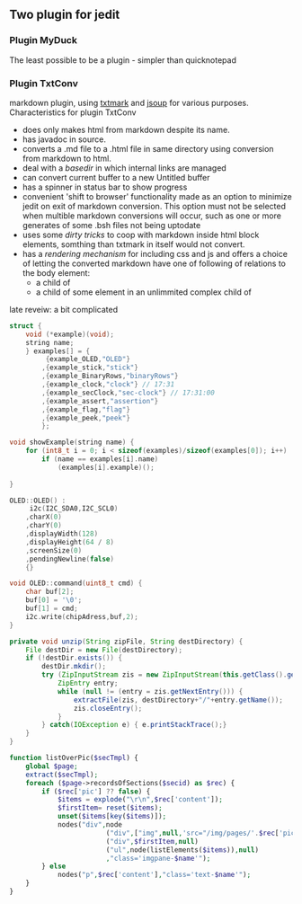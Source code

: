 ## Two plugin for jedit

### Plugin MyDuck
The least possible to be a plugin - simpler than quicknotepad


### Plugin TxtConv
markdown plugin, using [txtmark](https://github.com/rjeschke/txtmark) and [jsoup](https://jsoup.org/) for various purposes. Characteristics for plugin TxtConv

- does only makes html from markdown despite its name.
- has javadoc in source.
- converts a .md file to a .html file in same directory using conversion from markdown to html.
- deal with a _basedir_ in which internal links are managed 
- can convert current buffer to a new Untitled buffer
- has a spinner in status bar to show progress
- convenient 'shift to browser' functionality made as an option to minimize jedit on exit of markdown conversion. This option must not be selected when multible markdown conversions will occur, such as one or more generates of some .bsh files not being uptodate 
- uses some _dirty tricks_ to coop with markdown inside html block elements, somthing than txtmark in itself would not convert.
- has a _rendering mechanism_ for including css and js and offers a choice of letting the converted markdown have one of following of relations to the body element:
	- a child of
	- a child of some element in an unlimmited complex child of
	

late reveiw: a bit complicated



~~~c
struct {
    void (*example)(void);
    string name;
    } examples[] = { 
         {example_OLED,"OLED"}
        ,{example_stick,"stick"}
        ,{example_BinaryRows,"binaryRows"}
        ,{example_clock,"clock"} // 17:31
        ,{example_secClock,"sec-clock"} // 17:31:00
        ,{example_assert,"assertion"}
        ,{example_flag,"flag"}
        ,{example_peek,"peek"}
        };

void showExample(string name) {
    for (int8_t i = 0; i < sizeof(examples)/sizeof(examples[0]); i++)
        if (name == examples[i].name) 
            (examples[i].example)();
        
}
~~~

~~~c++
OLED::OLED() : 
     i2c(I2C_SDA0,I2C_SCL0)
    ,charX(0)
    ,charY(0)
    ,displayWidth(128)
    ,displayHeight(64 / 8)
    ,screenSize(0) 
    ,pendingNewline(false)
    {}

void OLED::command(uint8_t cmd) {
    char buf[2];
    buf[0] = '\0';
    buf[1] = cmd;
    i2c.write(chipAdress,buf,2);
}
~~~

~~~java
private void unzip(String zipFile, String destDirectory) {
    File destDir = new File(destDirectory);
    if (!destDir.exists()) {
        destDir.mkdir();
        try (ZipInputStream zis = new ZipInputStream(this.getClass().getResourceAsStream(zipFile))) {
            ZipEntry entry;
            while (null != (entry = zis.getNextEntry())) {
                extractFile(zis, destDirectory+"/"+entry.getName());
                zis.closeEntry();
            }
        } catch(IOException e) { e.printStackTrace();}
    }
}
~~~

~~~php
function listOverPic($secTmpl) {
    global $page;
    extract($secTmpl);
    foreach ($page->recordsOfSections($secid) as $rec) {
        if ($rec['pic'] ?? false) {
            $items = explode("\r\n",$rec['content']); 
            $firstItem= reset($items);
            unset($items[key($items)]);
            nodes("div",node
                        ("div",["img",null,'src="/img/pages/'.$rec['pic'].'"'],"class='img-$name'")
                        ("div",$firstItem,null)
                        ("ul",node(listElements($items)),null)
                        ,"class='imgpane-$name'");
        } else
            nodes("p",$rec['content'],"class='text-$name'");
    }
}
~~~
